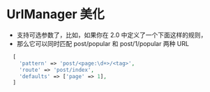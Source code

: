 # UrlManager 美化


* 支持可选参数了，比如，如果你在 2.0 中定义了一个下面这样的规则，
* 那么它可以同时匹配 post/popular 和 post/1/popular 两种 URL
```php
  [
    'pattern' => 'post/<page:\d+>/<tag>',
    'route' => 'post/index',
    'defaults' => ['page' => 1],
  ]
```